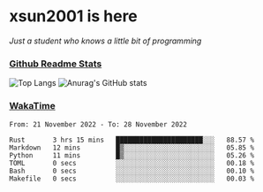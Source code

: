 # xsun2001 is here

*Just a student who knows a little bit of programming*

### [Github Readme Stats](https://github.com/anuraghazra/github-readme-stats)

![Top Langs](https://github-readme-stats.vercel.app/api/top-langs/?username=xsun2001&layout=compact&theme=radical) ![Anurag's GitHub stats](https://github-readme-stats.vercel.app/api?username=xsun2001&show_icons=true&theme=radical)

### [WakaTime](https://wakatime.com)

<!--START_SECTION:waka-->

```text
From: 21 November 2022 - To: 28 November 2022

Rust       3 hrs 15 mins   ██████████████████████░░░   88.57 %
Markdown   12 mins         █▒░░░░░░░░░░░░░░░░░░░░░░░   05.85 %
Python     11 mins         █▒░░░░░░░░░░░░░░░░░░░░░░░   05.26 %
TOML       0 secs          ░░░░░░░░░░░░░░░░░░░░░░░░░   00.18 %
Bash       0 secs          ░░░░░░░░░░░░░░░░░░░░░░░░░   00.10 %
Makefile   0 secs          ░░░░░░░░░░░░░░░░░░░░░░░░░   00.03 %
```

<!--END_SECTION:waka-->
